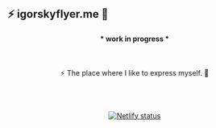 ## ⚡ igorskyflyer.me 🦑

<div align="center">

<h4>* work in progress *</h4>

<br>

⚡ The place where I like to express myself. 🦑

<br>
<br>

<a href="https://igorskyflyer.me"><img src="https://api.netlify.com/api/v1/badges/b906389c-e97b-4e20-a4a4-0d6dc1e66b25/deploy-status" alt="Netlify status"></a>
</div>
